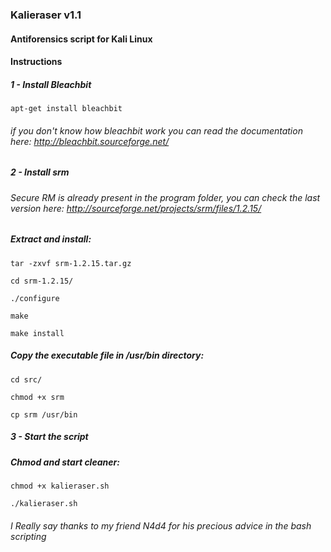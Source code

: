 ### Kalieraser v1.1  

#### Antiforensics script for Kali Linux



#### Instructions


##### 1 - Install Bleachbit
```
apt-get install bleachbit 
```
###### if you don't know how bleachbit work you can read the documentation here: http://bleachbit.sourceforge.net/




##### 2 - Install srm 

###### Secure RM is already present in the program folder, you can check the last version here: http://sourceforge.net/projects/srm/files/1.2.15/

##### Extract and install: 
```
tar -zxvf srm-1.2.15.tar.gz

cd srm-1.2.15/

./configure

make

make install
```

##### Copy the executable file in /usr/bin directory:
```
cd src/

chmod +x srm

cp srm /usr/bin
```

##### 3 - Start the script  

##### Chmod and start cleaner:
```
chmod +x kalieraser.sh

./kalieraser.sh 
```

###### I Really say thanks to my friend N4d4 for his precious advice in the bash scripting 
